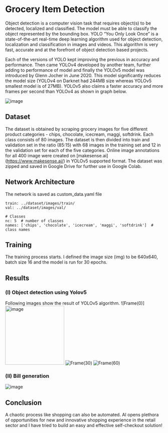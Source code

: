# Grocery Item Detection

Object detection is a computer vision task that requires object(s) to be detected, localized and classified. The model must be able to classify the object represented by the bounding box. YOLO “You Only Look Once” is a state-of-the-art real-time deep learning algorithm used for object detection, localization and classification in images and videos. This algorithm is very fast, accurate and at the forefront of object detection based projects.

Each of the versions of YOLO kept improving the previous in accuracy and performance. Then came YOLOv4 developed by another team, further adding to performance of model and finally the YOLOv5 model was introduced by Glenn Jocher in June 2020. This model significantly reduces the model size (YOLOv4 on Darknet had 244MB size whereas YOLOv5 smallest model is of 27MB). YOLOv5 also claims a faster accuracy and more frames per second than YOLOv4 as shown in graph below.

![image](https://user-images.githubusercontent.com/64592084/135288675-d83a0635-53de-4412-81ef-153a186c4c1b.png)

## Dataset

The dataset is obtained by scraping grocery images for five different product categories - chips, chocolate, icecream, maggi, softdrink. Each class consists of 80 images.
The dataset is then divided into train and validation set in the ratio (85:15) with 68 images in the training set and 12 in the validation set for each of the five categories.
Online image annotations for all 400 image were created on [makesense.ai] (https://www.makesense.ai/) in YOLOv5 supported format.
The dataset was zipped and saved in Google Drive for further use in Google Colab.

## Network Architecture

The network is saved as custom_data.yaml file
```
train: ../dataset/images/train/
val: ../dataset/images/val/ 

# Classes
nc: 5  # number of classes
names: ['chips', 'chocolate', 'icecream', 'maggi', 'softdrink']  # class names
```

## Training

The training process starts. I defined the image size (img) to be 640x640, batch size 16 and the model is run for 30 epochs. 

## Results

### (I) Object detection using Yolov5
Following images show the result of YOLOv5 algorithm.
![Frame(0)]<img width="188" alt="image" src="https://user-images.githubusercontent.com/64592084/176429125-ae71c384-3310-43f7-8ff4-9a5119c3462b.png">
![Frame(30)](https://user-images.githubusercontent.com/64592084/135299136-2c1f5087-186d-474d-8648-d025245867a3.jpg)
![Frame(60)](https://user-images.githubusercontent.com/64592084/135299970-a5e3ba60-47d3-4da3-9776-f3e86dbf1b86.jpg)


### (II) Bill generation
![image](https://user-images.githubusercontent.com/64592084/135299702-c2054949-df07-42bc-aa45-2771c8ad3628.png)

## Conclusion
A chaotic process like shopping can also be automated. AI opens plethora of opportunities for new and innovative shopping experience in the retail sector and I have tried to build an easy and effective self-checkout solution!




